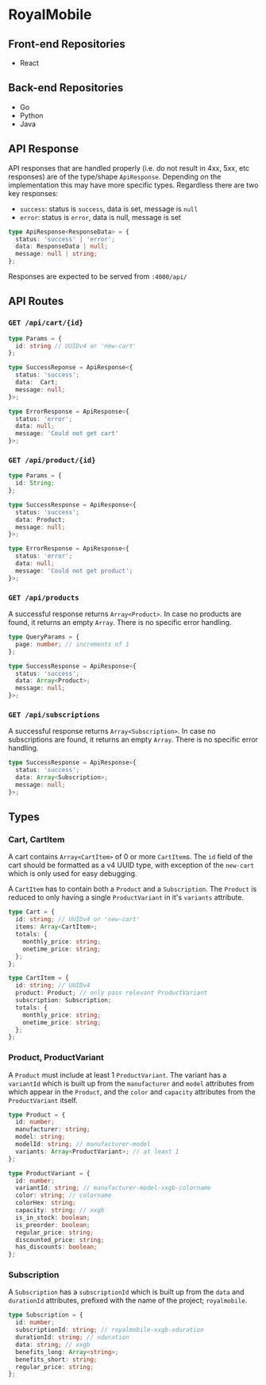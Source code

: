# RoyalMobile
## Front-end Repositories
- React

## Back-end Repositories
- Go
- Python
- Java

## API Response
API responses that are handled properly (i.e. do not result in 4xx, 5xx, etc responses) are of the type/shape `ApiResponse`. Depending on the implementation this may have more specific types. Regardless there are two key responses:

* `success`: status is `success`, data is set, message is `null`
* `error`: status is `error`, data is null, message is set

```typescript
type ApiResponse<ResponseData> = {
  status: 'success' | 'error';
  data: ResponseData | null;
  message: null | string;
};

```

Responses are expected to be served from `:4000/api/`

## API Routes
### `GET /api/cart/{id}`
```typescript
type Params = {
  id: string // UUIDv4 or 'new-cart'
};

type SuccessReponse = ApiResponse<{
  status: 'success';
  data:  Cart;
  message: null;
}>;

type ErrorResponse = ApiResponse<{
  status: 'error';
  data: null;
  message: 'Could not get cart'
}>;
```

### `GET /api/product/{id}`
```typescript
type Params = {
  id: String;
};

type SuccessResponse = ApiResponse<{
  status: 'success';
  data: Product;
  message: null;
}>;

type ErrorResponse = ApiResponse<{
  status: 'error';
  data: null;
  message: 'Could not get product';
}>;

```

### `GET /api/products`
A successful response returns `Array<Product>`. In case no products are found, it returns an empty `Array`. There is no specific error handling.

```typescript
type QueryParams = {
  page: number; // increments of 1
};

type SuccessResponse = ApiResponse<{
  status: 'success';
  data: Array<Product>;
  message: null;
}>;

```

### `GET /api/subscriptions`
A successful response returns `Array<Subscription>`. In case no subscriptions are found, it returns an empty `Array`. There is no specific error handling.

```typescript
type SuccessResponse = ApiResponse<{
  status: 'success';
  data: Array<Subscription>;
  message: null;
}>;

```

## Types
### Cart, CartItem
A cart contains `Array<CartItem>` of 0 or more `CartItem`s. The `id` field of the cart should be formatted as a v4 UUID type, with exception of the `new-cart` which is only used for easy debugging.

A `CartItem` has to contain both a `Product` and a `Subscription`. The `Product` is reduced to only having a single `ProductVariant` in it's `variants` attribute.
```typescript
type Cart = {
  id: string; // UUIDv4 or 'new-cart'
  items: Array<CartItem>;
  totals: {
    monthly_price: string;
    onetime_price: string;
  };
};

type CartItem = {
  id: string; // UUIDv4
  product: Product; // only pass relevant ProductVariant
  subscription: Subscription;
  totals: {
    monthly_price: string;
    onetime_price: string;
  };
};
```

### Product, ProductVariant
A `Product` must include at least 1 `ProductVariant`. The variant has a `variantId` which is built up from the `manufacturer` and `model` attributes from which appear in the `Product`, and the `color` and `capacity` attributes from the `ProductVariant` itself.

```typescript
type Product = {
  id: number;
  manufacturer: string;
  model: string;
  modelId: string; // manufacturer-model
  variants: Array<ProductVariant>; // at least 1
};

type ProductVariant = {
  id: number;
  variantId: string; // manufacturer-model-xxgb-colorname
  color: string; // colorname
  colorHex: string;
  capacity: string; // xxgb
  is_in_stock: boolean;
  is_preorder: boolean;
  regular_price: string;
  discounted_price: string;
  has_discounts: boolean;
};

```

### Subscription
A `Subscription` has a `subscriptionId` which is built up from the `data` and `durationId` attributes, prefixed with the name of the project; `royalmobile`.

```typescript
type Subscription = {
  id: number;
  subscriptionId: string; // royalmobile-xxgb-xduration
  durationId: string; // xduration
  data: string; // xxgb
  benefits_long: Array<string>;
  benefits_short: string;
  regular_price: string;
};

```
